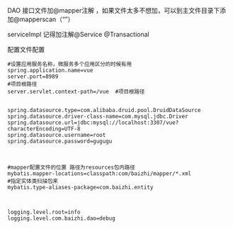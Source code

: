 DAO 接口文件加@mapper注解 ，如果文件太多不想加，可以到主文件目录下添加@mapperscan（“”）



serviceImpl 记得加注解@Service  @Transactional



配置文件配置

```properties
#设置应用服务名称，微服务多个应用区分的时候有用
spring.application.name=vue  
server.port=8989
#项目根路径
server.servlet.context-path=/vue  #项目根路径


spring.datasource.type=com.alibaba.druid.pool.DruidDataSource
spring.datasource.driver-class-name=com.mysql.jdbc.Driver
spring.datasource.url=jdbc:mysql://localhost:3307/vue?characterEncoding=UTF-8
spring.datasource.username=root
spring.datasource.password=gugugu



#mapper配置文件的位置 路径为resources包内路径
mybatis.mapper-locations=classpath:com/baizhi/mapper/*.xml 
#指定实体类扫描包来
mybatis.type-aliases-package=com.baizhi.entity



logging.level.root=info
logging.level.com.baizhi.dao=debug
```
